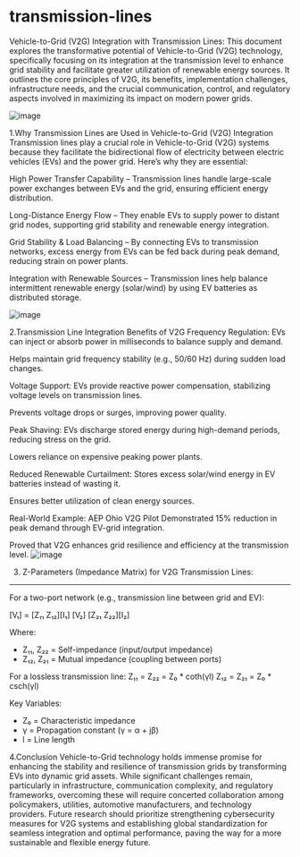 # transmission-lines
Vehicle-to-Grid (V2G) Integration with
Transmission Lines:
This document explores the transformative potential of Vehicle-to-Grid (V2G) technology, specifically focusing on its
integration at the transmission level to enhance grid stability and facilitate greater utilization of renewable energy sources.
It outlines the core principles of V2G, its benefits, implementation challenges, infrastructure needs, and the crucial
communication, control, and regulatory aspects involved in maximizing its impact on modern power grids.

![image](https://github.com/user-attachments/assets/834762b5-b249-44e0-9c81-3da59fcbf877)


1.Why Transmission Lines are Used in Vehicle-to-Grid (V2G) Integration
Transmission lines play a crucial role in Vehicle-to-Grid (V2G) systems because they facilitate the bidirectional flow of electricity between electric vehicles (EVs) and the power grid. Here’s why they are essential:

High Power Transfer Capability – Transmission lines handle large-scale power exchanges between EVs and the grid, ensuring efficient energy distribution.

Long-Distance Energy Flow – They enable EVs to supply power to distant grid nodes, supporting grid stability and renewable energy integration.

Grid Stability & Load Balancing – By connecting EVs to transmission networks, excess energy from EVs can be fed back during peak demand, reducing strain on power plants.

Integration with Renewable Sources – Transmission lines help balance intermittent renewable energy (solar/wind) by using EV batteries as distributed storage.

![image](https://github.com/user-attachments/assets/14d92382-c834-451a-976b-9dda700a6f73)


2.Transmission Line Integration Benefits of V2G
 Frequency Regulation:
EVs can inject or absorb power in milliseconds to balance supply and demand.

Helps maintain grid frequency stability (e.g., 50/60 Hz) during sudden load changes.

Voltage Support:
EVs provide reactive power compensation, stabilizing voltage levels on transmission lines.

Prevents voltage drops or surges, improving power quality.

Peak Shaving:
EVs discharge stored energy during high-demand periods, reducing stress on the grid.

Lowers reliance on expensive peaking power plants.

 Reduced Renewable Curtailment:
Stores excess solar/wind energy in EV batteries instead of wasting it.

Ensures better utilization of clean energy sources.

Real-World Example: AEP Ohio V2G Pilot
Demonstrated 15% reduction in peak demand through EV-grid integration.

Proved that V2G enhances grid resilience and efficiency at the transmission level.
![image](https://github.com/user-attachments/assets/7aae8a6e-32f2-480a-87d3-ea70e734cc23)

3. Z-Parameters (Impedance Matrix) for V2G Transmission Lines:
----------------------------------------------------------
For a two-port network (e.g., transmission line between grid and EV):

[V₁] = [Z₁₁  Z₁₂][I₁]
[V₂]   [Z₂₁  Z₂₂][I₂]

Where:
- Z₁₁, Z₂₂ = Self-impedance (input/output impedance)
- Z₁₂, Z₂₁ = Mutual impedance (coupling between ports)

For a lossless transmission line:
Z₁₁ = Z₂₂ = Z₀ * coth(γl)
Z₁₂ = Z₂₁ = Z₀ * csch(γl)

Key Variables:
- Z₀ = Characteristic impedance
- γ = Propagation constant (γ = α + jβ)
- l = Line length

4.Conclusion
Vehicle-to-Grid technology holds immense promise for enhancing the stability and resilience of transmission grids by
transforming EVs into dynamic grid assets. While significant challenges remain, particularly in infrastructure,
communication complexity, and regulatory frameworks, overcoming these will require concerted collaboration among
policymakers, utilities, automotive manufacturers, and technology providers. Future research should prioritize
strengthening cybersecurity measures for V2G systems and establishing global standardization for seamless integration
and optimal performance, paving the way for a more sustainable and flexible energy future.
